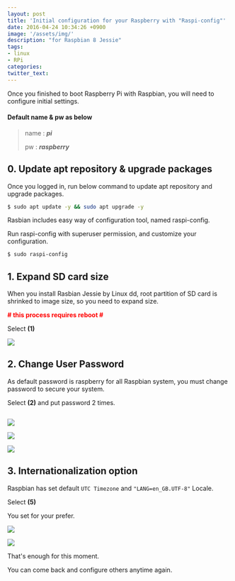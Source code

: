 ```yaml
---
layout: post
title: 'Initial configuration for your Raspberry with "Raspi-config"'
date: 2016-04-24 10:34:26 +0900
image: '/assets/img/'
description: "for Raspbian 8 Jessie"
tags:
- linux
- RPi
categories:
twitter_text:
---
```


Once you finished to boot Raspberry Pi with Raspbian, you will need to configure initial settings.

 #### Default name & pw as below

> name : _**pi**_
>
> pw : _**raspberry**_

## 0. Update apt repository & upgrade packages

Once you logged in, run below command to update apt repository and upgrade packages.

```bash
$ sudo apt update -y && sudo apt upgrade -y
```

Rasbian includes easy way of configuration tool, named raspi-config.

Run raspi-config with superuser permission, and customize your configuration.

```bash
$ sudo raspi-config
```

## 1. Expand SD card size

When you install Rasbian Jessie by Linux dd, root partition of SD card is shrinked to image size, so you need to expand size.

<strong><span style="color: red;"># this process requires reboot #</span></strong>

Select **(1)**

<a href="https://googledrive.com/host/0Bw2KEQNBe4nMZW91OWJNZ2lmX0k/img20160306-009.png" data-lightbox="5"><img src="https://googledrive.com/host/0Bw2KEQNBe4nMZW91OWJNZ2lmX0k/img20160306-009.png"></a>

## 2. Change User Password

As default password is raspberry for all Raspbian system, you must change password to secure your system.

Select **(2)** and put password 2 times.

<a href="https://googledrive.com/host/0Bw2KEQNBe4nMZW91OWJNZ2lmX0k/img20160306-010.png" data-lightbox="5"><img src="https://googledrive.com/host/0Bw2KEQNBe4nMZW91OWJNZ2lmX0k/img20160306-010.png" alt="" /></a>

<a href="https://googledrive.com/host/0Bw2KEQNBe4nMZW91OWJNZ2lmX0k/img20160306-011.png" data-lightbox="5"><img src="https://googledrive.com/host/0Bw2KEQNBe4nMZW91OWJNZ2lmX0k/img20160306-011.png"></a>

<a href="https://googledrive.com/host/0Bw2KEQNBe4nMZW91OWJNZ2lmX0k/img20160306-012.png" data-lightbox="5"><img src="https://googledrive.com/host/0Bw2KEQNBe4nMZW91OWJNZ2lmX0k/img20160306-012.png"></a>

<a href="https://googledrive.com/host/0Bw2KEQNBe4nMZW91OWJNZ2lmX0k/img20160306-013.png" data-lightbox="5"><img src="https://googledrive.com/host/0Bw2KEQNBe4nMZW91OWJNZ2lmX0k/img20160306-013.png"></a>

## 3. Internationalization option

Raspbian has set default `UTC Timezone` and ``"LANG=en_GB.UTF-8"`` Locale.

Select **(5)**

You set for your prefer.

<a href="https://googledrive.com/host/0Bw2KEQNBe4nMZW91OWJNZ2lmX0k/img20160306-014.png" data-lightbox="5"><img src="https://googledrive.com/host/0Bw2KEQNBe4nMZW91OWJNZ2lmX0k/img20160306-014.png"></a>

<a href="https://googledrive.com/host/0Bw2KEQNBe4nMZW91OWJNZ2lmX0k/img20160306-015.png" data-lightbox="5"><img src="https://googledrive.com/host/0Bw2KEQNBe4nMZW91OWJNZ2lmX0k/img20160306-015.png"></a>

That's enough for this moment.

You can come back and configure others anytime again.
